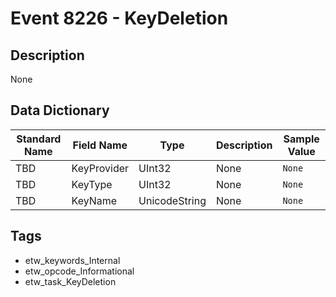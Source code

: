 # Event 8226 - KeyDeletion

## Description
None

## Data Dictionary
|Standard Name|Field Name|Type|Description|Sample Value|
|---|---|---|---|---|
|TBD|KeyProvider|UInt32|None|`None`|
|TBD|KeyType|UInt32|None|`None`|
|TBD|KeyName|UnicodeString|None|`None`|

## Tags
* etw_keywords_Internal
* etw_opcode_Informational
* etw_task_KeyDeletion